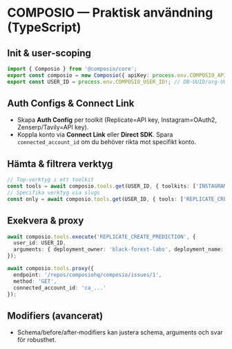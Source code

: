 # COMPOSIO — Praktisk användning (TypeScript)

## Init & user‑scoping
```ts
import { Composio } from '@composio/core';
export const composio = new Composio({ apiKey: process.env.COMPOSIO_API_KEY });
export const USER_ID = process.env.COMPOSIO_USER_ID!; // DB‑UUID/org‑UUID, inte e‑post
```

## Auth Configs & Connect Link
- Skapa **Auth Config** per toolkit (Replicate=API key, Instagram=OAuth2, Zenserp/Tavily=API key).
- Koppla konto via **Connect Link** eller **Direct SDK**. Spara `connected_account_id` om du behöver rikta mot specifikt konto.

## Hämta & filtrera verktyg
```ts
// Top-verktyg i ett toolkit
const tools = await composio.tools.get(USER_ID, { toolkits: ['INSTAGRAM'], limit: 10 });
// Specifika verktyg via slugs
const only = await composio.tools.get(USER_ID, { tools: ['REPLICATE_CREATE_PREDICTION'] });
```

## Exekvera & proxy
```ts
await composio.tools.execute('REPLICATE_CREATE_PREDICTION', {
  user_id: USER_ID,
  arguments: { deployment_owner: 'black-forest-labs', deployment_name: 'flux-schnell', input: { prompt: '...' }, wait_for: 120 }
});

await composio.tools.proxy({
  endpoint: '/repos/composiohq/composio/issues/1',
  method: 'GET',
  connected_account_id: 'ca_...'
});
```

## Modifiers (avancerat)
- Schema/before/after‑modifiers kan justera schema, arguments och svar för robusthet.
